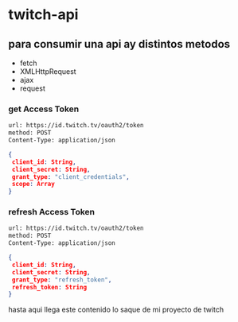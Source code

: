 # twitch-api
## para consumir una api ay distintos metodos
- fetch
- XMLHttpRequest
- ajax
- request

### get Access Token

```txt
url: https://id.twitch.tv/oauth2/token
method: POST
Content-Type: application/json
```
```json
{
 client_id: String,
 client_secret: String,
 grant_type: "client_credentials",
 scope: Array
}
```
### refresh Access Token

```txt
url: https://id.twitch.tv/oauth2/token
method: POST
Content-Type: application/json
```
```json
{
 client_id: String,
 client_secret: String,
 grant_type: "refresh_token",
 refresh_token: String
}
```
hasta aqui llega este contenido lo saque de mi proyecto de twitch

